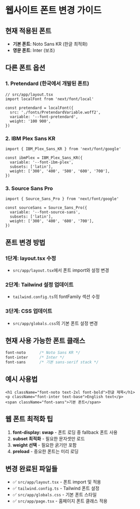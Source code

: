 # 웹사이트 폰트 변경 가이드

## 현재 적용된 폰트
- **기본 폰트**: Noto Sans KR (한글 최적화)
- **영문 폰트**: Inter (보조)

## 다른 폰트 옵션

### 1. Pretendard (한국에서 개발된 폰트)
```tsx
// src/app/layout.tsx
import localFont from 'next/font/local'

const pretendard = localFont({
  src: './fonts/PretendardVariable.woff2',
  variable: '--font-pretendard',
  weight: '100 900',
})
```

### 2. IBM Plex Sans KR
```tsx
import { IBM_Plex_Sans_KR } from 'next/font/google'

const ibmPlex = IBM_Plex_Sans_KR({
  variable: '--font-ibm-plex',
  subsets: ['latin'],
  weight: ['300', '400', '500', '600', '700'],
})
```

### 3. Source Sans Pro
```tsx
import { Source_Sans_Pro } from 'next/font/google'

const sourceSans = Source_Sans_Pro({
  variable: '--font-source-sans',
  subsets: ['latin'],
  weight: ['300', '400', '600', '700'],
})
```

## 폰트 변경 방법

### 1단계: layout.tsx 수정
- `src/app/layout.tsx`에서 폰트 import와 설정 변경

### 2단계: Tailwind 설정 업데이트
- `tailwind.config.ts`의 fontFamily 섹션 수정

### 3단계: CSS 업데이트
- `src/app/globals.css`의 기본 폰트 설정 변경

## 현재 사용 가능한 폰트 클래스

```css
font-noto      /* Noto Sans KR */
font-inter     /* Inter */
font-sans      /* 기본 sans-serif stack */
```

## 예시 사용법

```tsx
<h1 className="font-noto text-2xl font-bold">한글 제목</h1>
<p className="font-inter text-base">English text</p>
<span className="font-sans">기본 폰트</span>
```

## 웹 폰트 최적화 팁

1. **font-display: swap** - 폰트 로딩 중 fallback 폰트 사용
2. **subset 최적화** - 필요한 문자셋만 로드
3. **weight 선택** - 필요한 굵기만 포함
4. **preload** - 중요한 폰트는 미리 로딩

## 변경 완료된 파일들

- ✅ `src/app/layout.tsx` - 폰트 import 및 적용
- ✅ `tailwind.config.ts` - Tailwind 폰트 설정
- ✅ `src/app/globals.css` - 기본 폰트 스타일
- ✅ `src/app/page.tsx` - 홈페이지 폰트 클래스 적용




